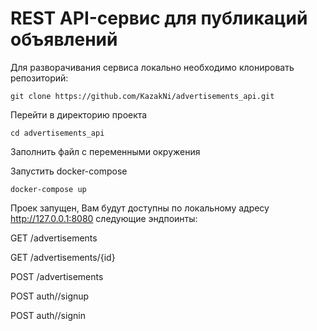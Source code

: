 # REST API-сервис для публикаций объявлений


Для разворачивания сервиса локально необходимо клонировать репозиторий:
```
git clone https://github.com/KazakNi/advertisements_api.git
```

Перейти в директорию проекта

```
cd advertisements_api
```
Заполнить файл с переменными окружения

Запустить docker-compose

```
docker-compose up
```
Проек запущен, Вам будут доступны по локальному адресу http://127.0.0.1:8080 следующие эндпоинты:

GET /advertisements

GET /advertisements/{id}

POST /advertisements

POST auth//signup

POST auth//signin

